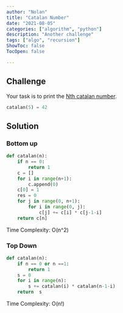 ```yaml
---
author: "Nolan"
title: "Catalan Number"
date: "2021-08-05"
categories: ["algorithm", "python"]
description: "Another challenge"
tags: ["algo", "recursion"]
ShowToc: false
TocOpen: false

---
```



## Challenge

Your task is to print the [Nth catalan number](https://en.wikipedia.org/wiki/Catalan_number).

```python
catalan(5) = 42
```

## Solution

### Bottom up

```python
def catalan(n):
    if n == 0:
        return 1
    c = []
    for i in range(n+1):
        c.append(0)
    c[0] = 1
    res = 0
    for j in range(0, n+1):
        for i in range(0, j):
            c[j] += c[i] * c[j-1-i]
    return c[n]
```
Time Complexity: O(n^2)  

### Top Down

```python
def catalan(n):
    if n == 0 or n ==1:
        return 1
    s = 0
    for i in range(n):
        s += catalan(i) * catalan(n-1-i)
    return  s
```

Time Complexity: O(n!)  